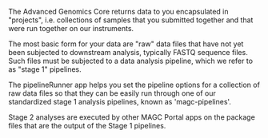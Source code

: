 
The Advanced Genomics Core returns data to you encapsulated in "projects",
i.e. collections of samples that you submitted together and that were run
together on our instruments.

The most basic form for your data are "raw" data files that have not
yet been subjected to downstream analysis, typically FASTQ
sequence files. Such files must be subjected to a data analysis pipeline,
which we refer to as "stage 1" pipelines.

The pipelineRunner app helps you set the pipeline options for a collection
of raw data files so that they can be easily run through one of our
standardized stage 1 analysis pipelines, known as 'magc-pipelines'.

Stage 2 analyses are executed by other MAGC Portal apps on the package
files that are the output of the Stage 1 pipelines.

